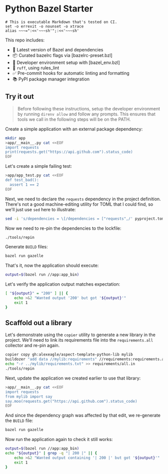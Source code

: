 # Python Bazel Starter

    # This is executable Markdown that's tested on CI.
    set -o errexit -o nounset -o xtrace
    alias ~~~=":<<'~~~sh'";:<<'~~~sh'

This repo includes:
- 🧱 Latest version of Bazel and dependencies
- 📦 Curated bazelrc flags via [bazelrc-preset.bzl]
- 🧰 Developer environment setup with [bazel_env.bzl]
- 🎨 `ruff`, using rules_lint
- ✅ Pre-commit hooks for automatic linting and formatting
- 📚 PyPI package manager integration

## Try it out

> Before following these instructions, setup the developer environment by running <code>direnv allow</code> and follow any prompts.
> This ensures that tools we call in the following steps will be on the PATH.

Create a simple application with an external package dependency:

~~~sh
mkdir app
>app/__main__.py cat <<EOF
import requests
print(requests.get("https://api.github.com").status_code)
EOF
~~~

Let's create a simple failing test:

~~~sh
>app/app_test.py cat <<EOF
def test_bad():
  assert 1 == 2
EOF
~~~

Next, we need to declare the `requests` dependency in the project definition.
There's not a good machine-editing utility for TOML that I could find,
so we'll just use `sed` here to illustrate:

~~~sh
sed -i 's/dependencies = \[/dependencies = ["requests",/' pyproject.toml
~~~

Now we need to re-pin the dependencies to the lockfile:

~~~sh
./tools/repin
~~~

Generate `BUILD` files:

~~~sh
bazel run gazelle
~~~

That's it, now the application should execute:

~~~sh
output=$(bazel run //app:app_bin)
~~~

Let's verify the application output matches expectation:

~~~sh
[ "${output}" = "200" ] || {
    echo >&2 "Wanted output '200' but got '${output}'"
    exit 1
}
~~~

## Scaffold out a library

Let's demonstrate using the `copier` utility to generate a new library in the project.
We'll need to link its requirements file into the `requirements.all` collector and re-pin again.

~~~sh
copier copy gh:alexeagle/aspect-template-python-lib mylib
buildozer "add data //mylib:requirements" //requirements:requirements.all
echo "-r ../mylib/requirements.txt" >> requirements/all.in
./tools/repin
~~~

Next, update the application we created earlier to use that library:

~~~sh
>app/__main__.py cat <<EOF
import requests
from mylib import say
say.moo(requests.get("https://api.github.com").status_code)
EOF
~~~

And since the dependency graph was affected by that edit, we re-generate the `BUILD` file:

~~~sh
bazel run gazelle
~~~

Now run the application again to check it still works:

~~~sh
output=$(bazel run //app:app_bin)
echo "${output}" | grep -q "| 200 |" || {
    echo >&2 "Wanted output containing '| 200 |' but got '${output}'"
    exit 1
}
~~~
